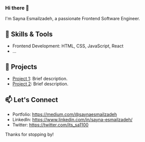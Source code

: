 ### Hi there 👋

<!--
**sayna-esmailzadeh/sayna-esmailzadeh** is a ✨ _special_ ✨ repository because its `README.md` (this file) appears on your GitHub profile.

Here are some ideas to get you started: 

- 🔭 I’m currently working on ...
- 🌱 I’m currently learning ...
- 👯 I’m looking to collaborate on ...
- 🤔 I’m looking for help with ...
- 💬 Ask me about ...
- 📫 How to reach me: ...
- 😄 Pronouns: ...
- ⚡ Fun fact: ...
-->

I'm Sayna Esmailzadeh, a passionate Frontend Software Engineer.

## 🔧 Skills & Tools
- Frontend Development: HTML, CSS, JavaScript, React
- ...

## 🚀 Projects
- [Project 1](link-to-project-1): Brief description.
- [Project 2](link-to-project-2): Brief description.

## 📫 Let's Connect
- Portfolio: https://medium.com/@saynaesmailzadeh
- LinkedIn: https://www.linkedin.com/in/sayna-esmailzadeh/
- Twitter: https://twitter.com/its_sa1100

Thanks for stopping by!
